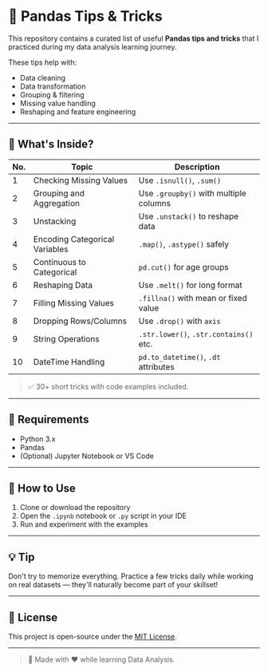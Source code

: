 # 🐼 Pandas Tips & Tricks

This repository contains a curated list of useful **Pandas tips and tricks** that I practiced during my data analysis learning journey.

These tips help with:
- Data cleaning
- Data transformation
- Grouping & filtering
- Missing value handling
- Reshaping and feature engineering

---

## 📘 What's Inside?

| No. | Topic                              | Description                            |
|-----|------------------------------------|----------------------------------------|
| 1   | Checking Missing Values            | Use `.isnull()`, `.sum()`              |
| 2   | Grouping and Aggregation           | Use `.groupby()` with multiple columns |
| 3   | Unstacking                         | Use `.unstack()` to reshape data       |
| 4   | Encoding Categorical Variables     | `.map()`, `.astype()` safely           |
| 5   | Continuous to Categorical          | `pd.cut()` for age groups              |
| 6   | Reshaping Data                     | Use `.melt()` for long format          |
| 7   | Filling Missing Values             | `.fillna()` with mean or fixed value   |
| 8   | Dropping Rows/Columns              | Use `.drop()` with `axis`              |
| 9   | String Operations                  | `.str.lower()`, `.str.contains()` etc. |
| 10  | DateTime Handling                  | `pd.to_datetime()`, `.dt` attributes   |

> ✅ 30+ short tricks with code examples included.

---

## 🔧 Requirements

- Python 3.x
- Pandas
- (Optional) Jupyter Notebook or VS Code

---

## 📂 How to Use

1. Clone or download the repository
2. Open the `.ipynb` notebook or `.py` script in your IDE
3. Run and experiment with the examples

---

## 💡 Tip

Don't try to memorize everything. Practice a few tricks daily while working on real datasets — they'll naturally become part of your skillset!

---

## 📢 License

This project is open-source under the [MIT License](LICENSE).

---

> 🚀 Made with ❤️ while learning Data Analysis.
